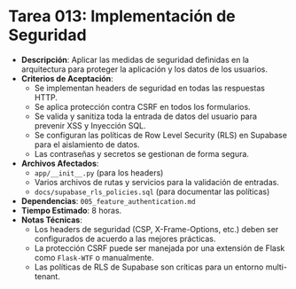 # Tarea 013: Implementación de Seguridad

- **Descripción**: Aplicar las medidas de seguridad definidas en la arquitectura para proteger la aplicación y los datos de los usuarios.
- **Criterios de Aceptación**:
  - Se implementan headers de seguridad en todas las respuestas HTTP.
  - Se aplica protección contra CSRF en todos los formularios.
  - Se valida y sanitiza toda la entrada de datos del usuario para prevenir XSS y Inyección SQL.
  - Se configuran las políticas de Row Level Security (RLS) en Supabase para el aislamiento de datos.
  - Las contraseñas y secretos se gestionan de forma segura.
- **Archivos Afectados**:
  - `app/__init__.py` (para los headers)
  - Varios archivos de rutas y servicios para la validación de entradas.
  - `docs/supabase_rls_policies.sql` (para documentar las políticas)
- **Dependencias**: `005_feature_authentication.md`
- **Tiempo Estimado**: 8 horas.
- **Notas Técnicas**:
  - Los headers de seguridad (CSP, X-Frame-Options, etc.) deben ser configurados de acuerdo a las mejores prácticas.
  - La protección CSRF puede ser manejada por una extensión de Flask como `Flask-WTF` o manualmente.
  - Las políticas de RLS de Supabase son críticas para un entorno multi-tenant. 